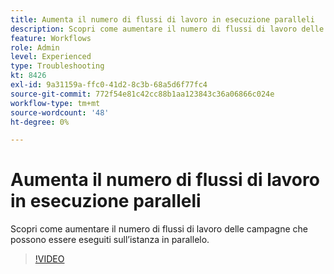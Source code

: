 ```yaml
---
title: Aumenta il numero di flussi di lavoro in esecuzione paralleli
description: Scopri come aumentare il numero di flussi di lavoro delle campagne che possono essere eseguiti sull’istanza in parallelo.
feature: Workflows
role: Admin
level: Experienced
type: Troubleshooting
kt: 8426
exl-id: 9a31159a-ffc0-41d2-8c3b-68a5d6f77fc4
source-git-commit: 772f54e81c42cc88b1aa123843c36a06866c024e
workflow-type: tm+mt
source-wordcount: '48'
ht-degree: 0%

---
```


# Aumenta il numero di flussi di lavoro in esecuzione paralleli

Scopri come aumentare il numero di flussi di lavoro delle campagne che possono essere eseguiti sull’istanza in parallelo.

>[!VIDEO](https://video.tv.adobe.com/v/335982?quality=12)
